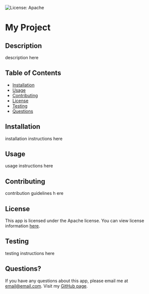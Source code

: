 ![License: Apache](https://img.shields.io/badge/License-Apache_2.0-blue.svg)
# My Project 
## Description
description here
## Table of Contents
* [Installation](#installation)
* [Usage](#usage)
* [Contributing](#contributing)
* [License](#license)
* [Testing](#testing)
* [Questions](#questions)
## Installation
installation instructions here
## Usage
usage instructions here
## Contributing
contribution guidelines h ere
## License 
This app is licensed under the Apache license. You can view license information [here](https://opensource.org/licenses/Apache-2.0).
## Testing
testing instructions here
## Questions?
If you have any questions about this app, please email me at email@email.com. Visit my [GitHub page](https//www.github.com/gituser).
